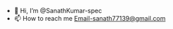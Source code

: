 - 👋 Hi, I’m @SanathKumar-spec
- 📫 How to reach me Email-sanath77139@gmail.com


<!---
SanathKumar-spec/SanathKumar-spec is a ✨ special ✨ repository because its `README.md` (this file) appears on your GitHub profile.
You can click the Preview link to take a look at your changes.
--->
